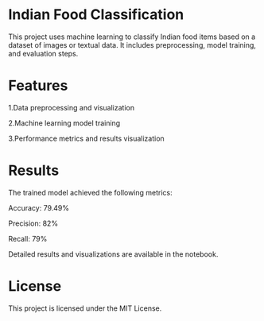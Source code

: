
<h1>Indian Food Classification</h1>
This project uses machine learning to classify Indian food items based on a dataset of images or textual data.
It includes preprocessing, model training, and evaluation steps.

<h1>Features</h1>
<p>1.Data preprocessing and visualization</p>
<p>2.Machine learning model training</p>
<p>3.Performance metrics and results visualization</p>


<h1>Results</h1>
<p>The trained model achieved the following metrics:</p>

<p>Accuracy: 79.49%</p>
<p>Precision: 82%</p>
<p>Recall: 79%</p>

Detailed results and visualizations are available in the notebook.

<h1>License</h1>
This project is licensed under the MIT License.

